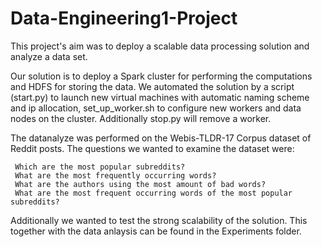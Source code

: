 # Data-Engineering1-Project
This project's aim was to deploy a scalable data processing solution and analyze a data set. 

Our solution is to deploy a Spark cluster for performing the computations and HDFS for storing the data.
We automated the solution by a script (start.py) to launch new virtual machines with automatic naming scheme and ip allocation, set_up_worker.sh to configure new workers and data nodes on the cluster.
Additionally stop.py will remove a worker. 

The datanalyze was performed on the Webis-TLDR-17 Corpus dataset of Reddit posts. The questions we wanted to examine the dataset were:

     Which are the most popular subreddits?
     What are the most frequently occurring words?
     What are the authors using the most amount of bad words?
     What are the most frequent occurring words of the most popular subreddits?

Additionally we wanted to test the strong scalability of the solution. This together with the data anlaysis can be found in the Experiments folder. 
